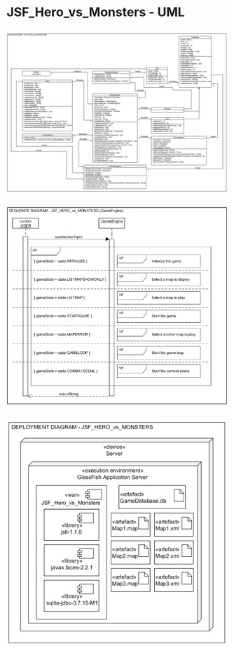 # JSF_Hero_vs_Monsters - UML
![UML_CLASS_DIAGRAM](JSF_Hero_vs_Monsters_UML_CLASS_DIAGRAM.PNG?raw=true "UML_CLASS_DIAGRAM")
--
![UML_SEQUENCE_DIAGRAM](JSF_Hero_vs_Monsters_UML_SEQUENCE_DIAGRAM.PNG?raw=true "UML_SEQUENCE_DIAGRAM")
--
![UML_DEPLOYMENT_DIAGRAM](JSF_Hero_vs_Monsters_UML_DEPLOYMENT_DIAGRAM.PNG?raw=true "UML_DEPLOYMENT_DIAGRAM")
--
